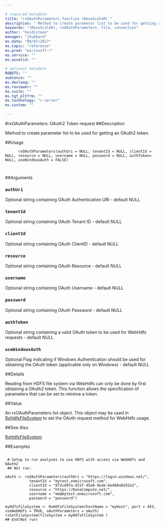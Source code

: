 ```yaml
--- 
 
# required metadata 
title: "rxOAuthParameters function (RevoScaleR) " 
description: " Method to create parameter list to be used for getting an OAuth2 token. " 
keywords: "(RevoScaleR), rxOAuthParameters, file, connection" 
author: "heidisteen" 
manager: "jhubbard" 
ms.date: "09/07/2017" 
ms.topic: "reference" 
ms.prod: "microsoft-r" 
ms.service: "" 
ms.assetid: "" 
 
# optional metadata 
ROBOTS: "" 
audience: "" 
ms.devlang: "" 
ms.reviewer: "" 
ms.suite: "" 
ms.tgt_pltfrm: "" 
ms.technology: "r-server" 
ms.custom: "" 
 
--- 
```

 
 
 #rxOAuthParameters: OAuth2 Token request 
 ##Description
 
Method to create parameter list to be used for getting an OAuth2 token.
 
 
 ##Usage

```   
      rxOAuthParameters(authUri = NULL, tenantId = NULL, clientId = NULL, resource = NULL, username = NULL, password = NULL, authToken= NULL, useWindowsAuth = FALSE)
  	
 
```
 
 ##Arguments

   
  
    
 ### `authUri`
 Optional string containing OAuth Authentication URI - default NULL  
   
    
 ### `tenantId`
 Optional string containing OAuth Tenant ID - default NULL  
  
    
 ### `clientId`
 Optional string containing OAuth ClientID - default NULL  
  
    
 ### `resource`
 Optional string containing OAuth Resource  - default NULL  
  
    
 ### `username`
 Optional string containing OAuth Username - default NULL  
  
    
 ### `password`
 Optional string containing OAuth Password - default NULL  
  
    
 ### `authToken`
 Optional string containing a valid OAuth token to be used for WebHdfs requests - default NULL  
  
    
 ### `useWindowsAuth`
 Optional Flag indicating if Windows Authentication should be used for obtaining the OAuth token (applicable only on Windows) - default NULL  
  
  
 
 
 ##Details
 
Reading from HDFS file system via WebHdfs can only be done by first obtaining a OAuth2 token. This function
allows the specification of parameters that can be set to retreive a token.
 
 
 
 ##Value
 
An rxOAuthParameters list object. This object may be used in
[RxHdfsFileSystem](RxHdfsFileSystem.md) to set the OAuth request method for WebHdfs usage.
 

 


 
 
 ##See Also
 
[RxHdfsFileSystem](RxHdfsFileSystem.md)
   
 ##Examples

 ```
   
  # Setup to run analyses to use HDFS with access via WebHdfs and OAuth2
  ## Not run:
 
oAuth <- rxOAuthParameters(authUri = "https://login.windows.net/",
            tenantId = "mytest.onmicrosoft.com",
            clientId = "872cd9fa-d31f-45e0-9eab-6e460a02d1e2", 
            resource = "https://KonaCompute.net/", 
            username = "me@mytest.onmicrosoft.com", 
            password = "password")

myHdfsFileSystem <- RxHdfsFileSystem(hostName = "myHost", port = 443, useWebHdfs = TRUE, oAuthParameters = oAuth)
rxSetFileSystem(fileSystem = myHdfsFileSystem )
 ## End(Not run) 
  
 
```
 
 
 
